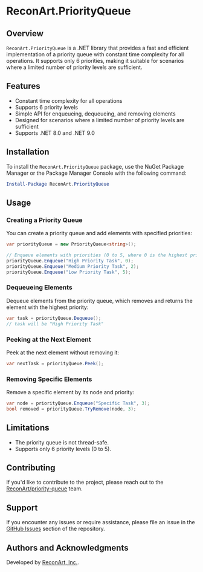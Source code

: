 # ReconArt.PriorityQueue

## Overview

`ReconArt.PriorityQueue` is a .NET library that provides a fast and efficient implementation of a priority queue with constant time complexity for all operations. It supports only 6 priorities, making it suitable for scenarios where a limited number of priority levels are sufficient.

## Features

- Constant time complexity for all operations
- Supports 6 priority levels
- Simple API for enqueueing, dequeueing, and removing elements
- Designed for scenarios where a limited number of priority levels are sufficient
- Supports .NET 8.0 and .NET 9.0

## Installation

To install the `ReconArt.PriorityQueue` package, use the NuGet Package Manager or the Package Manager Console with the following command:

```powershell
Install-Package ReconArt.PriorityQueue
```

## Usage

### Creating a Priority Queue

You can create a priority queue and add elements with specified priorities:

```csharp
var priorityQueue = new PriorityQueue<string>();

// Enqueue elements with priorities (0 to 5, where 0 is the highest priority)
priorityQueue.Enqueue("High Priority Task", 0);
priorityQueue.Enqueue("Medium Priority Task", 2);
priorityQueue.Enqueue("Low Priority Task", 5);
```

### Dequeueing Elements

Dequeue elements from the priority queue, which removes and returns the element with the highest priority:

```csharp
var task = priorityQueue.Dequeue();
// task will be "High Priority Task"
```

### Peeking at the Next Element

Peek at the next element without removing it:

```csharp
var nextTask = priorityQueue.Peek();
```

### Removing Specific Elements

Remove a specific element by its node and priority:

```csharp
var node = priorityQueue.Enqueue("Specific Task", 3);
bool removed = priorityQueue.TryRemove(node, 3);
```

## Limitations

- The priority queue is not thread-safe.
- Supports only 6 priority levels (0 to 5).

## Contributing

If you'd like to contribute to the project, please reach out to the [ReconArt/priority-queue](https://github.com/ReconArt/priority-queue) team.

## Support

If you encounter any issues or require assistance, please file an issue in the [GitHub Issues](https://github.com/ReconArt/priority-queue/issues) section of the repository.

## Authors and Acknowledgments

Developed by [ReconArt, Inc.](https://reconart.com/).

